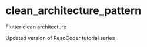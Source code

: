 # clean_architecture_pattern
Flutter clean architecture


Updated version of ResoCoder tutorial series
